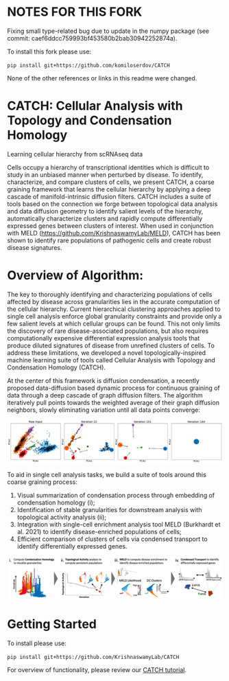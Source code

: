 # NOTES FOR THIS FORK
Fixing small type-related bug due to update in the numpy package (see commit: caef6ddcc759993bf453580b2bab30942252874a). 

To install this fork please use:

`pip install git+https://github.com/komiloserdov/CATCH`

None of the other references or links in this readme were changed.

# CATCH: Cellular Analysis with Topology and Condensation Homology
Learning cellular hierarchy from scRNAseq data

Cells occupy a hierarchy of transcriptional identities which is difficult to study in an unbiased manner when perturbed by disease. To identify, characterize, and compare clusters of cells, we present CATCH, a coarse graining framework that learns the cellular hierarchy by applying a deep cascade of manifold-intrinsic diffusion filters. CATCH includes a suite of tools based on the connection we forge between topological data analysis and data diffusion geometry to identify salient levels of the hierarchy, automatically characterize clusters and rapidly compute differentially expressed genes between clusters of interest. When used in conjunction with MELD (https://github.com/KrishnaswamyLab/MELD), CATCH has been shown to identify rare populations of pathogenic cells and create robust disease signatures.

# Overview of Algorithm:

The key to thoroughly identifying and characterizing populations of cells affected by disease across granularities lies in the accurate computation of the cellular hierarchy. Current hierarchical clustering approaches applied to single cell analysis enforce global granularity constraints and provide only a few salient levels at which cellular groups can be found. This not only limits the discovery of rare disease-associated populations, but also requires computationally expensive differential expression analysis tools that produce diluted signatures of disease from unrefined clusters of cells. To address these limitations, we developed a novel topologically-inspired machine learning suite of tools called Cellular Analysis with Topology and Condensation Homology (CATCH). 

At the center of this framework is diffusion condensation, a recently proposed data-diffusion based dynamic process for continuous graining of data through a deep cascade of graph diffusion filters. The algorithm iteratively pull points towards the weighted average of their graph diffusion neighbors, slowly eliminating variation until all data points converge:

![alt text](https://github.com/KrishnaswamyLab/CATCH/blob/main/Images/CATCH%20img1.png)


To aid in single cell analysis tasks, we build a suite of tools around this coarse graining process:
1. Visual summarization of condensation process through embedding of condensation homology (i);
2. Identification of stable granularities for downstream analysis with topological activity analysis (ii);
3. Integration with single-cell enrichment analysis tool MELD (Burkhardt et al. 2021) to identify disease-enriched populations of cells;
4. Efficient comparison of clusters of cells via condensed transport to identify differentially expressed genes.

![alt text](https://github.com/KrishnaswamyLab/CATCH/blob/main/Images/CATCH%20img2.png)

# Getting Started

To install please use:

`pip install git+https://github.com/KrishnaswamyLab/CATCH`

For overview of functionality, please review our [CATCH tutorial](https://github.com/KrishnaswamyLab/CATCH/blob/main/Tutorial/tutorial.ipynb).

